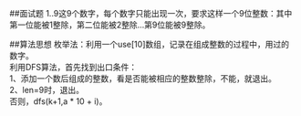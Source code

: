 ##面试题
1..9这9个数字，每个数字只能出现一次，要求这样一个9位整数：其中第一位能被1整除，第二位能被2整除...第9位能被9整除。

##算法思想
枚举法：利用一个use[10]数组，记录在组成整数的过程中，用过的数字。  
利用DFS算法，首先找到出口条件：  
1、添加一个数后组成的整数，看是否能被相应的整数整除，不能，就退出。  
2、len=9时，退出。  
否则，dfs(k+1,a * 10 + i)。  

